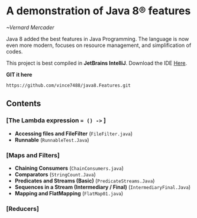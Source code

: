 # A demonstration of Java 8® features

*\~Vernard Mercader*

Java 8 added the best features in Java Programming. The language is now even more modern, focuses on resource management, and simplification of codes.

This project is best compiled in **JetBrains IntelliJ**. Download the IDE [Here](https://www.jetbrains.com/idea/download/).

**GIT it here**

```
https://github.com/vince7488/java8.Features.git
```

## Contents
### [The Lambda expression `= () ->` ]
* **Accessing files and FileFilter** (`FileFilter.java`)
* **Runnable** (`RunnableTest.Java`)

### [Maps and Filters]
* **Chaining Consumers** (`ChainConsumers.java`)
* **Comparators** (`StringCount.Java`)
* **Predicates and Streams (Basic)** (`PredicateStreams.Java`)
* **Sequences in a Stream (Intermediary / Final)** (`IntermediaryFinal.Java`)
* **Mapping and FlatMapping** (`FlatMap01.java`)

### [Reducers]